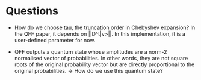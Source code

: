 
# Questions

- How do we choose tau, the truncation order in Chebyshev expansion? In the QFF paper, it depends on ||D^t|v>||. In this implementation, it is a user-defined parameter for now.

- QFF outputs a quantum state whose amplitudes are a norm-2 normalised vector of probabilities. In other words, they are not square roots of the original probability vector but are directly proportional to the original probabilities.
-> How do we use this quantum state?
